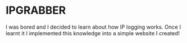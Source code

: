 # IPGRABBER
I was bored and I decided to learn about how IP logging works. Once I learnt it I implemented this knowledge into a simple website I created!
